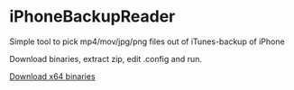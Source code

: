 # iPhoneBackupReader
Simple tool to pick mp4/mov/jpg/png files out of iTunes-backup of iPhone

Download binaries, extract zip, edit .config and run.

[Download x64 binaries](iPhoneBackupReader-x64.zip)
